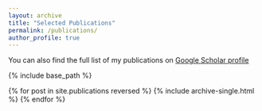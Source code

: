 ```yaml
---
layout: archive
title: "Selected Publications"
permalink: /publications/
author_profile: true
---
```


  You can also find the full list of my publications on [Google Scholar profile](https://scholar.google.com/citations?user=C8nNN80AAAAJ&hl=en)

{% include base_path %}

{% for post in site.publications reversed %}
  {% include archive-single.html %}
{% endfor %}
